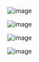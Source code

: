 ![image](https://github.com/juliuszlosinski/drawventure/assets/72278818/a13ef691-31f5-481d-9785-c045d1ad8085)

![image](https://github.com/juliuszlosinski/drawventure/assets/72278818/1098aa11-e35e-4270-beda-1c66c5cca8fb)

![image](https://github.com/juliuszlosinski/drawventure/assets/72278818/f3e3a951-88ca-43fd-9610-07382018527f)

![image](https://github.com/juliuszlosinski/drawventure/assets/72278818/1abce92c-ca44-41d8-81b5-6ec058f762a7)
